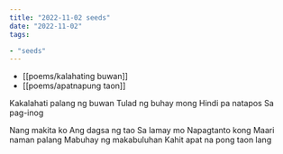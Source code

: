 ```yaml
---
title: "2022-11-02 seeds"
date: "2022-11-02"
tags:

- "seeds"
---
```


- [[poems/kalahating buwan]]
- [[poems/apatnapung taon]]

Kakalahati palang ng buwan
Tulad ng buhay mong
Hindi pa natapos
Sa pag-inog

Nang makita ko
Ang dagsa ng tao
Sa lamay mo
Napagtanto kong
Maari naman palang
Mabuhay ng makabuluhan
Kahit apat na pong taon lang